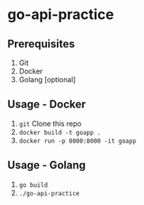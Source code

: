 # go-api-practice


## Prerequisites
1. Git
1. Docker
1. Golang [optional]

## Usage - Docker
1. `git` Clone this repo
1. `docker build -t goapp .`
1. `docker run -p 8000:8000 -it goapp`


## Usage - Golang
1. `go build`
1. `./go-api-practice`

